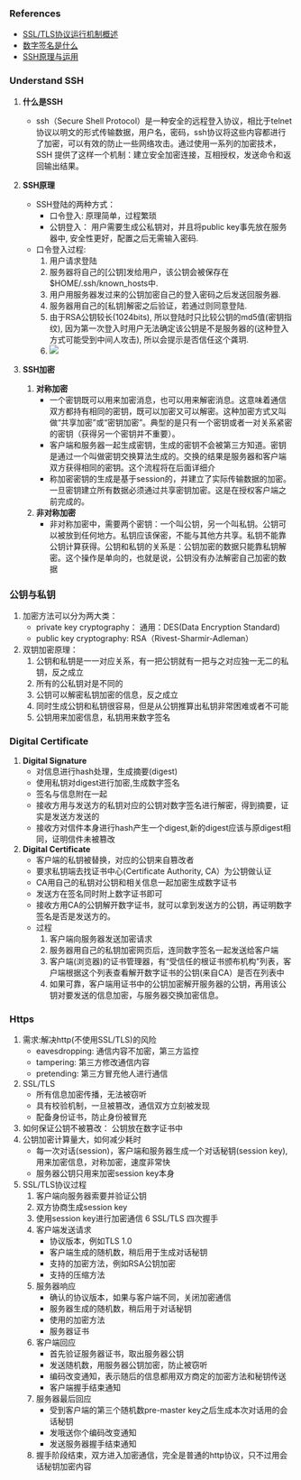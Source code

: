 ### References
* [SSL/TLS协议运行机制概述](http://www.ruanyifeng.com/blog/2014/02/ssl_tls.html)
* [数字签名是什么](http://www.ruanyifeng.com/blog/2011/08/what_is_a_digital_signature.html)
* [SSH原理与运用](http://www.ruanyifeng.com/blog/2011/12/ssh_remote_login.html)


### Understand SSH

1. __什么是SSH__
	* ssh（Secure Shell Protocol）是一种安全的远程登入协议，相比于telnet协议以明文的形式传输数据，用户名，密码，ssh协议将这些内容都进行了加密，可以有效的防止一些网络攻击。通过使用一系列的加密技术，SSH 提供了这样一个机制：建立安全加密连接，互相授权，发送命令和返回输出结果。
	
2. __SSH原理__
	* SSH登陆的两种方式：
		* 口令登入: 原理简单，过程繁琐
		* 公钥登入： 用户需要生成公私钥对，并且将public key事先放在服务器中, 安全性更好，配置之后无需输入密码. 
	* 口令登入过程:
		1. 用户请求登陆
		2. 服务器将自己的[公钥]发给用户，该公钥会被保存在 $HOME/.ssh/known_hosts中. 
		3. 用户用服务器发过来的公钥加密自己的登入密码之后发送回服务器.
		4. 服务器用自己的[私钥]解密之后验证，若通过则同意登陆. 
		5. 由于RSA公钥较长(1024bits), 所以登陆时只比较公钥的md5值(密钥指纹), 因为第一次登入时用户无法确定该公钥是不是服务器的(这种登入方式可能受到中间人攻击), 所以会提示是否信任这个龚玥. 
		6. ![](http://burningcodes.net/wp-content/uploads/2014/12/ssh1.png)

3. __SSH加密__
	1. __对称加密__
		* 一个密钥既可以用来加密消息，也可以用来解密消息。这意味着通信双方都持有相同的密钥，既可以加密又可以解密。这种加密方式又叫做“共享加密”或“密钥加密”。典型的是只有一个密钥或者一对关系紧密的密钥（获得另一个密钥并不重要）。
		* 客户端和服务器一起生成密钥，生成的密钥不会被第三方知道。密钥是通过一个叫做密钥交换算法生成的。交换的结果是服务器和客户端双方获得相同的密钥。这个流程将在后面详细介
		* 称加密密钥的生成是基于session的，并建立了实际传输数据的加密。一旦密钥建立所有数据必须通过共享密钥加密。这是在授权客户端之前完成的。
	2. __非对称加密__
		* 非对称加密中，需要两个密钥：一个叫公钥，另一个叫私钥。公钥可以被放到任何地方。私钥应该保密，不能与其他方共享。私钥不能靠公钥计算获得。公钥和私钥的关系是：公钥加密的数据只能靠私钥解密。这个操作是单向的，也就是说，公钥没有办法解密自己加密的数据
		
### 公钥与私钥
1. 加密方法可以分为两大类：
	* private key cryptography： 通用：DES(Data Encryption Standard)
	* public key cryptography: RSA（Rivest-Sharmir-Adleman）
2. 双钥加密原理：
	1. 公钥和私钥是一一对应关系，有一把公钥就有一把与之对应独一无二的私钥，反之成立
	2. 所有的公私钥对是不同的
	3. 公钥可以解密私钥加密的信息，反之成立
	4. 同时生成公钥和私钥很容易，但是从公钥推算出私钥非常困难或者不可能
	5. 公钥用来加密信息，私钥用来数字签名

### Digital Certificate
1. **Digital Signature**
	* 对信息进行hash处理，生成摘要(digest)
	* 使用私钥对digest进行加密,生成数字签名
	* 签名与信息附在一起
	* 接收方用与发送方的私钥对应的公钥对数字签名进行解密，得到摘要，证实是发送方发送的
	* 接收方对信件本身进行hash产生一个digest,新的digest应该与原digest相同，证明信件未被篡改
2. **Digital Certificate**
	* 客户端的私钥被替换，对应的公钥来自篡改者
	* 要求私钥端去找证书中心(Certificate Authority, CA）为公钥做认证
	* CA用自己的私钥对公钥和相关信息一起加密生成数字证书
	* 发送方在签名同时附上数字证书即可
	* 接收方用CA的公钥解开数字证书，就可以拿到发送方的公钥，再证明数字签名是否是发送方的。
	* 过程
		1. 客户端向服务器发送加密请求
		2. 服务器用自己的私钥加密网页后，连同数字签名一起发送给客户端
		3. 客户端(浏览器)的证书管理器，有“受信任的根证书颁布机构”列表，客户端根据这个列表查看解开数字证书的公钥(来自CA）是否在列表中
		4. 如果可靠，客户端用证书中的公钥加密解开服务器的公钥，再用该公钥对要发送的信息加密，与服务器交换加密信息。
	
### Https
1. 需求:解决http(不使用SSL/TLS)的风险
	* eavesdropping: 通信内容不加密，第三方监控
	* tampering: 第三方修改通信内容
	* pretending: 第三方冒充他人进行通信
2. SSL/TLS
	* 所有信息加密传播，无法被窃听
	* 具有校验机制，一旦被篡改，通信双方立刻被发现
	* 配备身份证书，防止身份被冒充
3. 如何保证公钥不被篡改： 公钥放在数字证书中
4. 公钥加密计算量大，如何减少耗时
	* 每一次对话(session)，客户端和服务器生成一个对话秘钥(session key),用来加密信息，对称加密，速度非常快
	* 服务器公钥只用来加密session key本身
5. SSL/TLS协议过程
	1. 客户端向服务器索要并验证公钥
	2. 双方协商生成session key
	3. 使用session key进行加密通信
6 SSL/TLS 四次握手
	1. 客户端发送请求
		* 协议版本，例如TLS 1.0
		* 客户端生成的随机数，稍后用于生成对话秘钥
		* 支持的加密方法，例如RSA公钥加密
		* 支持的压缩方法	
	2. 服务器响应
		* 确认的协议版本，如果与客户端不同，关闭加密通信
		* 服务器生成的随机数，稍后用于对话秘钥
		* 使用的加密方法
		* 服务器证书
	3. 客户端回应
		* 首先验证服务器证书，取出服务器公钥
		* 发送随机数，用服务器公钥加密，防止被窃听
		* 编码改变通知，表示随后的信息都用双方商定的加密方法和秘钥传送
		* 客户端握手结束通知
	4. 服务器最后回应
		* 受到客户端的第三个随机数pre-master key之后生成本次对话用的会话秘钥
		* 发哦送你个编码改变通知
		* 发送服务器握手结束通知
	5. 握手阶段结束，双方进入加密通信，完全是普通的http协议，只不过用会话秘钥加密内容


